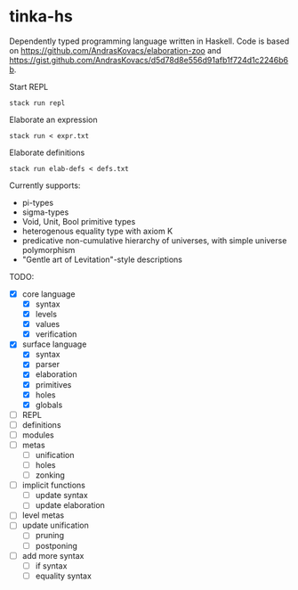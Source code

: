 # tinka-hs

Dependently typed programming language written in Haskell.
Code is based on https://github.com/AndrasKovacs/elaboration-zoo and https://gist.github.com/AndrasKovacs/d5d78d8e556d91afb1f724d1c2246b6b.

Start REPL
```
stack run repl
```

Elaborate an expression
```
stack run < expr.txt
```

Elaborate definitions
```
stack run elab-defs < defs.txt
```

Currently supports:
- pi-types
- sigma-types
- Void, Unit, Bool primitive types
- heterogenous equality type with axiom K
- predicative non-cumulative hierarchy of universes, with simple universe polymorphism
- "Gentle art of Levitation"-style descriptions

TODO:
- [x] core language
  - [x] syntax
  - [x] levels
  - [x] values
  - [x] verification
- [x] surface language
  - [x] syntax
  - [x] parser
  - [x] elaboration
  - [x] primitives
  - [x] holes
  - [x] globals
- [ ] REPL
- [ ] definitions
- [ ] modules
- [ ] metas
  - [ ] unification
  - [ ] holes
  - [ ] zonking
- [ ] implicit functions
  - [ ] update syntax
  - [ ] update elaboration
- [ ] level metas
- [ ] update unification
  - [ ] pruning
  - [ ] postponing
- [ ] add more syntax
  - [ ] if syntax
  - [ ] equality syntax
